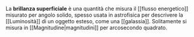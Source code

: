 La **brillanza superficiale** è una quantità che misura il [[flusso energetico]] misurato per angolo solido, spesso usata in astrofisica per descrivere la [[Luminosità]] di un oggetto esteso, come una [[galassia]]. Solitamente si misura in [[Magnitudine|magnitudini]] per arcosecondo quadrato.